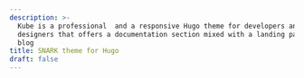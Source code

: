 ```yaml
---
description: >-
  Kube is a professional  and a responsive Hugo theme for developers and
  designers that offers a documentation section mixed with a landing page and a
  blog
title: SNARK theme for Hugo
draft: false
---
```

